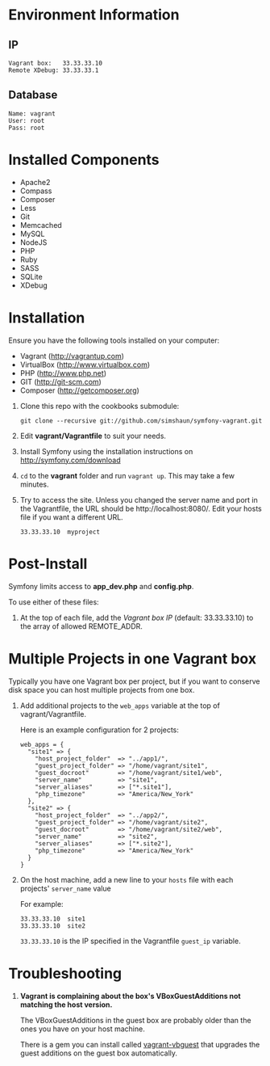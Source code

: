 Environment Information
========================

## IP

    Vagrant box:   33.33.33.10
    Remote XDebug: 33.33.33.1

## Database

    Name: vagrant
    User: root
    Pass: root


Installed Components
========================

 - Apache2
 - Compass
 - Composer
 - Less
 - Git
 - Memcached
 - MySQL
 - NodeJS
 - PHP
 - Ruby
 - SASS
 - SQLite
 - XDebug


Installation
========================

Ensure you have the following tools installed on your computer:

 - Vagrant (http://vagrantup.com)
 - VirtualBox (http://www.virtualbox.com)
 - PHP (http://www.php.net)
 - GIT (http://git-scm.com)
 - Composer (http://getcomposer.org)

 1. Clone this repo with the cookbooks submodule:

        git clone --recursive git://github.com/simshaun/symfony-vagrant.git

 2. Edit **vagrant/Vagrantfile** to suit your needs.

 3. Install Symfony using the installation instructions on http://symfony.com/download

 4. `cd` to the **vagrant** folder and run `vagrant up`. This may take a few minutes.

 5. Try to access the site. Unless you changed the server name and port in the Vagrantfile,
    the URL should be http://localhost:8080/. Edit your hosts file if you want a different URL.

        33.33.33.10  myproject


Post-Install
========================

Symfony limits access to **app_dev.php** and **config.php**.

To use either of these files:

 1. At the top of each file, add the *Vagrant box IP* (default: 33.33.33.10) to the
    array of allowed REMOTE_ADDR.


Multiple Projects in one Vagrant box
===============================================

Typically you have one Vagrant box per project, but if you want to conserve disk space
you can host multiple projects from one box.

 1. Add additional projects to the `web_apps` variable at the top of vagrant/Vagrantfile.

    Here is an example configuration for 2 projects:

        web_apps = {
          "site1" => {
            "host_project_folder"  => "../app1/",
            "guest_project_folder" => "/home/vagrant/site1",
            "guest_docroot"        => "/home/vagrant/site1/web",
            "server_name"          => "site1",
            "server_aliases"       => ["*.site1"],
            "php_timezone"         => "America/New_York"
          },
          "site2" => {
            "host_project_folder"  => "../app2/",
            "guest_project_folder" => "/home/vagrant/site2",
            "guest_docroot"        => "/home/vagrant/site2/web",
            "server_name"          => "site2",
            "server_aliases"       => ["*.site2"],
            "php_timezone"         => "America/New_York"
          }
        }

 2. On the host machine, add a new line to your `hosts` file with each projects' `server_name` value

    For example:

        33.33.33.10  site1
        33.33.33.10  site2

    `33.33.33.10` is the IP specified in the Vagrantfile `guest_ip` variable.


Troubleshooting
=============================

 1. **Vagrant is complaining about the box's VBoxGuestAdditions not matching the host version.**

    The VBoxGuestAdditions in the guest box are probably older than the ones you have on your host machine.

    There is a gem you can install called [vagrant-vbguest](https://github.com/dotless-de/vagrant-vbguest) that upgrades the guest additions on the guest box automatically.
